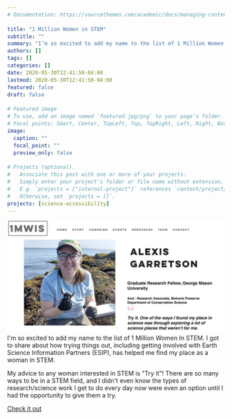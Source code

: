 ```yaml
---
# Documentation: https://sourcethemes.com/academic/docs/managing-content/

title: "1 Million Women in STEM"
subtitle: ""
summary: "I’m so excited to add my name to the list of 1 Million Women In STEM."
authors: []
tags: []
categories: []
date: 2020-05-30T12:41:50-04:00
lastmod: 2020-05-30T12:41:50-04:00
featured: false
draft: false

# Featured image
# To use, add an image named `featured.jpg/png` to your page's folder.
# Focal points: Smart, Center, TopLeft, Top, TopRight, Left, Right, BottomLeft, Bottom, BottomRight.
image:
  caption: ""
  focal_point: ""
  preview_only: false

# Projects (optional).
#   Associate this post with one or more of your projects.
#   Simply enter your project's folder or file name without extension.
#   E.g. `projects = ["internal-project"]` references `content/project/deep-learning/index.md`.
#   Otherwise, set `projects = []`.
projects: [science-accessibility]
---
```


![Screenshot](screenshot.jpg)
I'm so excited to add my name to the list of 1 Million Women In STEM. I got to share about how trying things out, including getting involved with Earth Science Information Partners (ESIP), has helped me find my place as a woman in STEM.

My advice to any woman interested in STEM is "Try it"! There are so many ways to be in a STEM field, and I didn't even know the types of research/science work I get to do every day now were even an option until I had the opportunity to give them a try. 

[Check it out](https://www.1mwis.com/profiles/Alexis-Garretson)